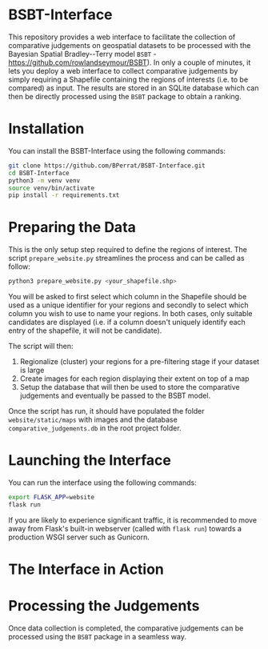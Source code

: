 # BSBT-Interface

This repository provides a web interface to facilitate the collection of comparative judgements on geospatial datasets to be processed with the Bayesian Spatial Bradley--Terry model `BSBT` - https://github.com/rowlandseymour/BSBT). In only a couple of minutes, it lets you deploy a web interface to collect comparative judgements by simply requiring a Shapefile containing the regions of interests (i.e. to be compared) as input. The results are stored in an SQLite database which can then be directly processed using the `BSBT` package to obtain a ranking.

# Installation

You can install the BSBT-Interface using the following commands:
```bash
git clone https://github.com/BPerrat/BSBT-Interface.git
cd BSBT-Interface
python3 -m venv venv
source venv/bin/activate
pip install -r requirements.txt
```

# Preparing the Data

This is the only setup step required to define the regions of interest. The script `prepare_website.py` streamlines the process and can be called as follow:
```bash
python3 prepare_website.py <your_shapefile.shp>
```

You will be asked to first select which column in the Shapefile should be used as a unique identifier for your regions and secondly to select which column you wish to use to name your regions. In both cases, only suitable candidates are displayed (i.e. if a column doesn't uniquely identify each entry of the shapefile, it will not be candidate).

The script will then:
1. Regionalize (cluster) your regions for a pre-filtering stage if your dataset is large
2. Create images for each region displaying their extent on top of a map
3. Setup the database that will then be used to store the comparative judgements and eventually be passed to the BSBT model.

Once the script has run, it should have populated the folder `website/static/maps` with images and the database `comparative_judgements.db` in the root project folder.

# Launching the Interface

You can run the interface using the following commands:
```bash
export FLASK_APP=website
flask run
```

If you are likely to experience significant traffic, it is recommended to move away from Flask's built-in webserver (called with `flask run`) towards a production WSGI server such as Gunicorn.

# The Interface in Action


# Processing the Judgements

Once data collection is completed, the comparative judgements can be processed using the `BSBT` package in a seamless way.
